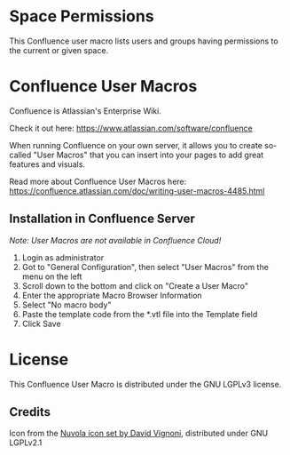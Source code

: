 # Space Permissions #
This Confluence user macro lists users and groups having permissions to the current or given space.

# Confluence User Macros #
Confluence is Atlassian's Enterprise Wiki.

Check it out here: https://www.atlassian.com/software/confluence

When running Confluence on your own server, it allows you to create so-called "User Macros" that you can insert into your pages to add great features and visuals.

Read more about Confluence User Macros here:
https://confluence.atlassian.com/doc/writing-user-macros-4485.html

## Installation in Confluence Server
_Note: User Macros are not available in Confluence Cloud!_

1. Login as administrator
1. Got to "General Configuration", then select "User Macros" from the menu on the left
1. Scroll down to the bottom and click on "Create a User Macro"
1. Enter the appropriate Macro Browser Information
1. Select "No macro body"
1. Paste the template code from the *.vtl file into the Template field
1. Click Save

# License #
This Confluence User Macro is distributed under the GNU LGPLv3 license.

## Credits
Icon from the [Nuvola icon set by David Vignoni](http://www.icon-king.com/projects/nuvola/), distributed under GNU LGPLv2.1
